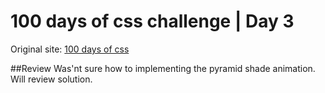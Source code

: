 ﻿# 100 days of css challenge | Day 3

Original site: [100 days of css](http://100dayscss.com/)

##Review
Was'nt sure how to implementing the pyramid shade animation. Will review solution.